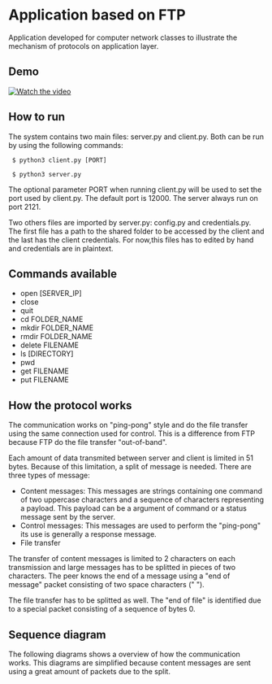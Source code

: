# Application based on FTP

Application developed for computer network classes to illustrate the mechanism of protocols on application layer.

## Demo

[![Watch the video](https://img.youtube.com/vi/wnoSbuX8ehs/maxresdefault.jpg)](https://www.youtube.com/watch?v=wnoSbuX8ehs)

## How to run

The system contains two main files: server.py and client.py. Both can be run by using the following commands:
```
 $ python3 client.py [PORT]

 $ python3 server.py
```
The optional parameter PORT when running client.py will be used to set the port used by client.py. The default port is 12000. The server always run on port 2121.

Two others files are imported by server.py: config.py and credentials.py. The first file has a path to the shared folder to be accessed by the client and the last has the client credentials. For now,this files has to edited by hand and credentials are in plaintext. 

## Commands available 

* open [SERVER_IP]
* close
* quit
* cd FOLDER_NAME
* mkdir FOLDER_NAME
* rmdir FOLDER_NAME
* delete FILENAME
* ls [DIRECTORY]
* pwd 
* get FILENAME
* put FILENAME

## How the protocol works

The communication works on "ping-pong" style and do the file transfer using the same connection used for control. This is a difference from FTP because FTP do the file transfer "out-of-band".

Each amount of data transmited between server and client is limited in 51 bytes. Because of this limitation, a split of message is needed. There are three types of message:

* Content messages: This messages are strings containing one command of two uppercase characters and a sequence of characters representing a payload. This payload can be a argument of command or a status message sent by the server.
* Control messages: This messages are used to perform the "ping-pong" its use is generally a response message.
* File transfer

The transfer of content messages is limited to 2 characters on each transmission and large messages has to be splitted in pieces of two characters. The peer knows the end of a message using a "end of message" packet consisting of two space characters ("  ").

The file transfer has to be splitted as well. The "end of file" is identified due to a special packet consisting of a sequence of bytes 0.

## Sequence diagram

The following diagrams shows a overview of how the communication works. This diagrams are simplified because content messages are sent using a great amount of packets due to the split.